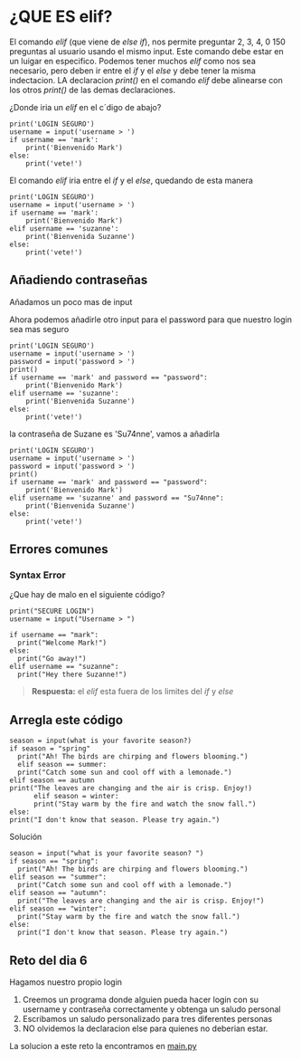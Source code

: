 # ¿QUE ES **elif**?

El comando *elif* (que viene de *else if*), nos permite preguntar 2, 3, 4, 0 150 preguntas al usuario usando el mismo input. Este comando debe estar en un luigar en especifico. Podemos tener muchos *elif* como nos sea necesario, pero deben ir entre el *if* y el *else* y debe tener la misma indectacion. LA declaracion *print()* en el comando *elif* debe alinearse con los otros *print()* de las demas declaraciones.

¿Donde iria un *elif* en el c´digo de abajo?

```
print('LOGIN SEGURO')
username = input('username > ')
if username == 'mark':
    print('Bienvenido Mark')
else:
    print('vete!')
```

El comando *elif* iria entre el *if* y el *else*, quedando de esta manera


```
print('LOGIN SEGURO')
username = input('username > ')
if username == 'mark':
    print('Bienvenido Mark')
elif username == 'suzanne':
    print('Bienvenida Suzanne')
else:
    print('vete!')
```

## Añadiendo contraseñas
Añadamos un poco mas de input

Ahora podemos añadirle otro input para el password para que nuestro login sea mas seguro

```
print('LOGIN SEGURO')
username = input('username > ')
password = input('password > ')
print()
if username == 'mark' and password == "password":
    print('Bienvenido Mark')
elif username == 'suzanne':
    print('Bienvenida Suzanne')
else:
    print('vete!')
```

la contraseña de Suzane es 'Su74nne', vamos a añadirla

```
print('LOGIN SEGURO')
username = input('username > ')
password = input('password > ')
print()
if username == 'mark' and password == "password":
    print('Bienvenido Mark')
elif username == 'suzanne' and password == "Su74nne":
    print('Bienvenida Suzanne')
else:
    print('vete!')
```

## Errores comunes

### Syntax Error
¿Que hay de malo en el siguiente código?

```
print("SECURE LOGIN")
username = input("Username > ")

if username == "mark":
  print("Welcome Mark!")
else:
  print("Go away!")
elif username == "suzanne":
  print("Hey there Suzanne!")
```
> **Respuesta:** el *elif* esta fuera de los limites del *if* y *else*

## Arregla este código

```
season = input(what is your favorite season?)
if season = "spring"
  print("Ah! The birds are chirping and flowers blooming.")
  elif season == summer:
  print("Catch some sun and cool off with a lemonade.")
elif season == autumn
print("The leaves are changing and the air is crisp. Enjoy!)
      elif season = winter:
      print("Stay warm by the fire and watch the snow fall.")
else: 
print("I don't know that season. Please try again.")
```

Solución

```
season = input("what is your favorite season? ")
if season == "spring":
  print("Ah! The birds are chirping and flowers blooming.")
elif season == "summer":
  print("Catch some sun and cool off with a lemonade.")
elif season == "autumn":
  print("The leaves are changing and the air is crisp. Enjoy!")
elif season == "winter":
  print("Stay warm by the fire and watch the snow fall.")
else: 
  print("I don't know that season. Please try again.")
```

## Reto del dia 6
Hagamos nuestro propio login
1. Creemos un programa donde alguien pueda hacer login con su username y contraseña correctamente y obtenga un saludo personal
2. Escribamos un saludo personalizado para tres diferentes personas
3. NO olvidemos la declaracion else para quienes no deberian estar.

La solucion a este reto la encontramos en [main.py](./main.py)